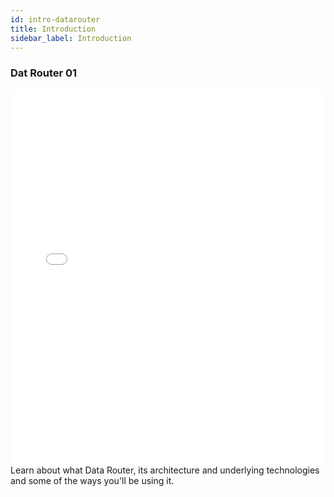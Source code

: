 ```yaml
---
id: intro-datarouter
title: Introduction
sidebar_label: Introduction
---
```


### Dat Router 01
<iframe src="//fast.wistia.net/embed/iframe/f1l1514tip?videoFoam=true"
allowtransparency="true" frameborder="0" scrolling="no" class="wistia_embed"
name="wistia_embed" allowfullscreen mozallowfullscreen webkitallowfullscreen
oallowfullscreen msallowfullscreen width="100%" height="600"></iframe>
<script src="//fast.wistia.net/assets/external/iframe-api-v1.js"></script>
<br/>
Learn about what Data Router, its architecture and underlying technologies and some of the ways you'll be using it.
